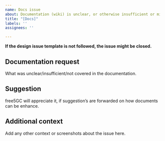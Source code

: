 ```yaml
---
name: Docs issue
about: Documentation (wiki) is unclear, or otherwise insufficient or misleading.
title: "[Docs]"
labels: ''
assignees: ''

---
```


**If the design issue template is not followed, the issue might be closed.**
<!-- Remove above warning line while reporting the issue -->

## Documentation request

What was unclear/insufficient/not covered in the documentation.

## Suggestion

free5GC will appreciate it, if suggestion’s are forwarded on how documents can be enhance.

## Additional context
Add any other context or screenshots about the issue here.
